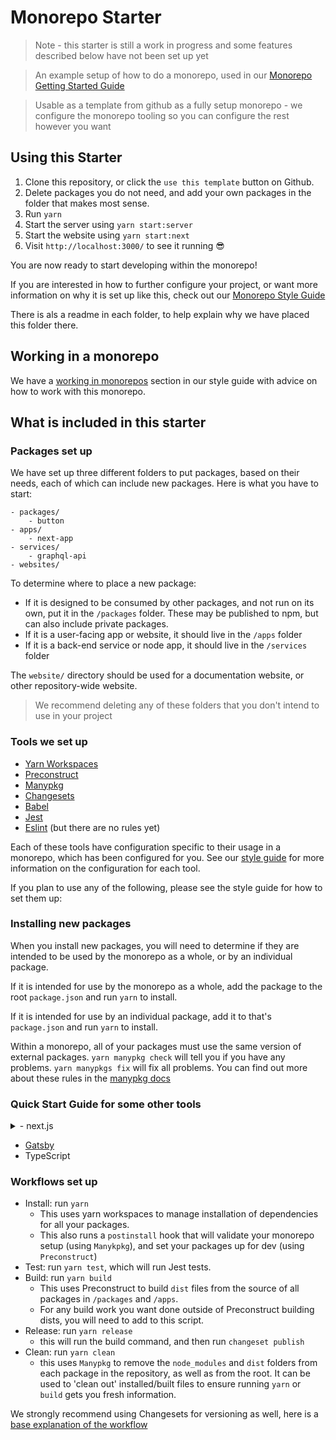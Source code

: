# Monorepo Starter

> Note - this starter is still a work in progress and some features described below have not been set up yet

> An example setup of how to do a monorepo, used in our [Monorepo Getting Started Guide](https://github.com/Thinkmill/monorepo/blob/master/GETTING_STARTED.md)

> Usable as a template from github as a fully setup monorepo - we configure the monorepo tooling so you can configure the rest however you want

## Using this Starter

1. Clone this repository, or click the `use this template` button on Github.
2. Delete packages you do not need, and add your own packages in the folder that makes most sense.
3. Run `yarn`
4. Start the server using `yarn start:server`
5. Start the website using `yarn start:next`
6. Visit `http://localhost:3000/` to see it running 😎

You are now ready to start developing within the monorepo!

If you are interested in how to further configure your project, or want more information on why it is set up like this, check out our [Monorepo Style Guide](https://github.com/Thinkmill/monorepo)

There is als a readme in each folder, to help explain why we have placed this folder there.

## Working in a monorepo

We have a [working in monorepos](https://github.com/Thinkmill/monorepo/blob/master/working-in-a-monorepo.md) section in our style guide with advice on how to work with this monorepo.

## What is included in this starter

### Packages set up

We have set up three different folders to put packages, based on their needs, each of which can include new packages. Here is what you have to start:

```
- packages/
    - button
- apps/
    - next-app
- services/
    - graphql-api
- websites/
```

To determine where to place a new package:

- If it is designed to be consumed by other packages, and not run on its own, put it in the `/packages` folder. These may be published to npm, but can also include private packages.
- If it is a user-facing app or website, it should live in the `/apps` folder
- If it is a back-end service or node app, it should live in the `/services` folder

The `website/` directory should be used for a documentation website, or other repository-wide website.

> We recommend deleting any of these folders that you don't intend to use in your project

### Tools we set up

- [Yarn Workspaces](https://legacy.yarnpkg.com/en/docs/workspaces/)
- [Preconstruct](https://preconstruct.tools/)
- [Manypkg](https://github.com/thinkmill/manypkg)
- [Changesets](https://github.com/changesets/changesets)
- [Babel](https://babeljs.io/)
- [Jest](https://jestjs.io/)
- [Eslint](https://eslint.org/) (but there are no rules yet)

Each of these tools have configuration specific to their usage in a monorepo, which has been configured for you. See our [style guide](https://github.com/Thinkmill/monorepo) for more information on the configuration for each tool.

If you plan to use any of the following, please see the style guide for how to set them up:

### Installing new packages

When you install new packages, you will need to determine if they are intended to be used by the monorepo as a whole, or by an individual package.

If it is intended for use by the monorepo as a whole, add the package to the root `package.json` and run `yarn` to install.

If it is intended for use by an individual package, add it to that's `package.json` and run `yarn` to install.

Within a monorepo, all of your packages must use the same version of external packages. `yarn manypkg check` will tell you if you have any problems. `yarn manypkgs fix` will fix all problems. You can find out more about these rules in the [manypkg docs](https://github.com/thinkmill/manypkg)

### Quick Start Guide for some other tools

<details><summary>- next.js</summary>

1. Use the existing `/website` folder, or create a folder for a new website in `/apps/your-app-name`
2. [Follow the normal Next.js setup instructions](https://nextjs.org/docs/getting-started)
   - where the guide asks you to perform terminal commands (such as installing packages), run them from your app's folder, not from the repository root.
3. Done.

We also have additional guides to [using next.js with monorepos](https://github.com/Thinkmill/monorepo#nextjs)

</details>

- [Gatsby](https://github.com/Thinkmill/monorepo#gatsby)
- TypeScript

### Workflows set up

- Install: run `yarn`
  - This uses yarn workspaces to manage installation of dependencies for all your packages.
  - This also runs a `postinstall` hook that will validate your monorepo setup (using `Manykpkg`), and set your packages up for dev (using `Preconstruct`)
- Test: run `yarn test`, which will run Jest tests.
- Build: run `yarn build`
  - This uses Preconstruct to build `dist` files from the source of all packages in `/packages` and `/apps`.
  - For any build work you want done outside of Preconstruct building dists, you will need to add to this script.
- Release: run `yarn release`
  - this will run the build command, and then run `changeset publish`
- Clean: run `yarn clean`
  - this uses `Manypkg` to remove the `node_modules` and `dist` folders from each package in the repository, as well as from the root. It can be used to 'clean out' installed/built files to ensure running `yarn` or `build` gets you fresh information.

We strongly recommend using Changesets for versioning as well, here is a [base explanation of the workflow](https://github.com/atlassian/changesets/blob/master/docs/intro-to-using-changesets.md)
